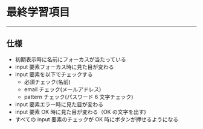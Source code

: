 # 最終学習項目

---

## 仕様

- 初期表示時に名前にフォーカスが当たっている
- input 要素フォーカス時に見た目が変わる
- input 要素を以下でチェックする
  - 必須チェック(名前)
  - email チェック(メールアドレス)
  - pattern チェック(パスワード 6 文字チェック)
- input 要素エラー時に見た目が変わる
- input 要素 OK 時に見た目が変わる（OK の文字を出す)
- すべての input 要素のチェックが OK 時にボタンが押せるようになる
